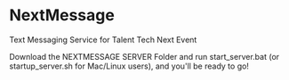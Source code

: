 # NextMessage
Text Messaging Service for Talent Tech Next Event

Download the NEXTMESSAGE SERVER Folder and run start_server.bat (or startup_server.sh for Mac/Linux users), and you'll be ready to go!
